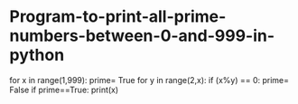 # Program-to-print-all-prime-numbers-between-0-and-999-in-python
for x in range(1,999):
    prime= True
    for y in range(2,x):
if (x%y) == 0:
            prime= False
    if prime==True:
print(x)
